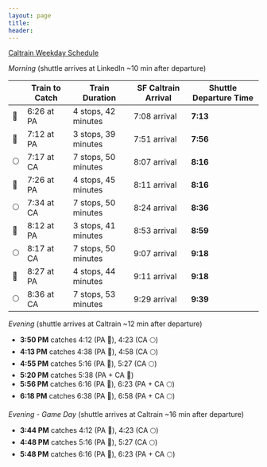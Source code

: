 ```yaml
---
layout: page
title:  
header: 
---
```


[Caltrain Weekday Schedule][1]

*Morning* (shuttle arrives at LinkedIn ~10 min after departure)
 
 || Train to Catch | Train Duration | SF Caltrain Arrival | Shuttle Departure Time |
 | --- | --- | --- | --- | --- |
 | 🔴 | 6:26 at PA | 4 stops, 42 minutes | 7:08 arrival | **7:13** |
 | 🔴 | 7:12 at PA | 3 stops, 39 minutes | 7:51 arrival | **7:56** |
 | 🌕 | 7:17 at CA | 7 stops, 50 minutes | 8:07 arrival | **8:16** |
 | 🔴 | 7:26 at PA | 4 stops, 45 minutes | 8:11 arrival | **8:16** |
 | 🌕 | 7:34 at CA | 7 stops, 50 minutes | 8:24 arrival | **8:36** |
 | 🔴 | 8:12 at PA | 3 stops, 41 minutes | 8:53 arrival | **8:59** |
 | 🌕 | 8:17 at CA | 7 stops, 50 minutes | 9:07 arrival | **9:18** |
 | 🔴 | 8:27 at PA | 4 stops, 44 minutes | 9:11 arrival | **9:18** |
 | 🌕 | 8:36 at CA | 7 stops, 53 minutes | 9:29 arrival | **9:39** |

*Evening* (shuttle arrives at Caltrain ~12 min after departure)

* **3:50 PM** catches 4:12 (PA 🔴), 4:23 (CA 🌕)
* **4:13 PM** catches 4:38 (PA 🔴), 4:58 (CA 🌕)
* **4:55 PM** catches 5:16 (PA 🔴), 5:27 (CA 🌕)
* **5:20 PM** catches 5:38 (PA + CA 🔴)
* **5:56 PM** catches 6:16 (PA 🔴), 6:23 (PA + CA 🌕)
* **6:18 PM** catches 6:38 (PA 🔴), 6:58 (PA + CA 🌕)

*Evening - Game Day* (shuttle arrives at Caltrain ~16 min after departure)

* **3:44 PM** catches 4:12 (PA 🔴), 4:23 (CA 🌕)
* **4:48 PM** catches 5:16 (PA 🔴), 5:27 (CA 🌕)
* **5:48 PM** catches 6:16 (PA 🔴), 6:23 (PA + CA 🌕)

[1]: http://www.caltrain.com/schedules/weekdaytimetable.html
